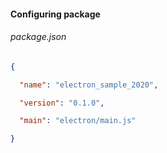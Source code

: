 #### Configuring package

###### package.json

```json
{

  "name": "electron_sample_2020",

  "version": "0.1.0",

  "main": "electron/main.js"

}
```

<aside class="notes">
</aside>
